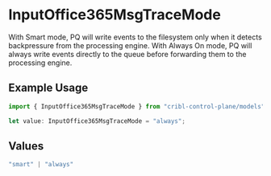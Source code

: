 # InputOffice365MsgTraceMode

With Smart mode, PQ will write events to the filesystem only when it detects backpressure from the processing engine. With Always On mode, PQ will always write events directly to the queue before forwarding them to the processing engine.

## Example Usage

```typescript
import { InputOffice365MsgTraceMode } from "cribl-control-plane/models";

let value: InputOffice365MsgTraceMode = "always";
```

## Values

```typescript
"smart" | "always"
```